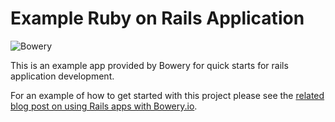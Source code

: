 # Example Ruby on Rails Application
![Bowery](http://bowery-blog.s3.amazonaws.com/logo-256.png "Bowery")

This is an example app provided by Bowery for quick starts for rails application development.

For an example of how to get started with this project please see the [related blog post on using Rails apps with Bowery.io](http://bowery.io/blog/posts/2014/10/24/getting-started-with-rails.html).
